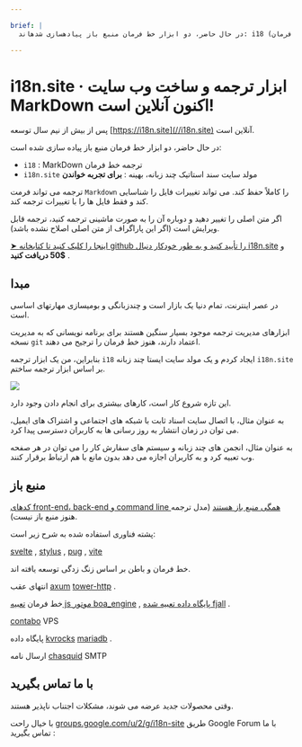 ```yaml
---

brief: |
  در حال حاضر، دو ابزار خط فرمان منبع باز پیادهسازی شدهاند: i18 (ابزار ترجمه خط فرمان MarkDown) و i18n.site (سازنده سایت سند استاتیک چند زبانه)

---
```



# i18n.site · ابزار ترجمه و ساخت وب سایت MarkDown اکنون آنلاین است!

پس از بیش از نیم سال توسعه [https://i18n.site](//i18n.site) آنلاین است.

در حال حاضر، دو ابزار خط فرمان منبع باز پیاده سازی شده است:

* `i18` : MarkDown ترجمه خط فرمان
* `i18n.site` مولد سایت سند استاتیک چند زبانه، بهینه : **برای تجربه خواندن**

ترجمه می تواند فرمت `Markdown` را کاملاً حفظ کند. می تواند تغییرات فایل را شناسایی کند و فقط فایل ها را با تغییرات ترجمه کند.

اگر متن اصلی را تغییر دهید و دوباره آن را به صورت ماشینی ترجمه کنید، ترجمه قابل ویرایش است (اگر این پاراگراف از متن اصلی اصلاح نشده باشد).

[➤ اینجا را کلیک کنید تا کتابخانه github را تأیید کنید و به طور خودکار دنبال i18n.site](https://github.com/login/oauth/authorize?client_id=Ov23liuGAmK0plc9FgB3&amp;scope=user:email,user:follow,public_repo) و **$50 دریافت کنید** .

## مبدا

در عصر اینترنت، تمام دنیا یک بازار است و چندزبانگی و بومیسازی مهارتهای اساسی است.

ابزارهای مدیریت ترجمه موجود بسیار سنگین هستند برای برنامه نویسانی که به مدیریت نسخه `git` اعتماد دارند، هنوز خط فرمان را ترجیح می دهند.

بنابراین، من یک ابزار ترجمه `i18` ایجاد کردم و یک مولد سایت ایستا چند زبانه `i18n.site` بر اساس ابزار ترجمه ساختم.

![](https://p.3ti.site/1723777556.avif)

این تازه شروع کار است، کارهای بیشتری برای انجام دادن وجود دارد.

به عنوان مثال، با اتصال سایت اسناد ثابت با شبکه های اجتماعی و اشتراک های ایمیل، می توان در زمان انتشار به روز رسانی ها به کاربران دسترسی پیدا کرد.

به عنوان مثال، انجمن های چند زبانه و سیستم های سفارش کار را می توان در هر صفحه وب تعبیه کرد و به کاربران اجازه می دهد بدون مانع با هم ارتباط برقرار کنند.

## منبع باز

[کدهای front-end، back-end و command line همگی منبع باز هستند](https://i18n.site/i18n.site/c/src) (مدل ترجمه هنوز منبع باز نیست).

پشته فناوری استفاده شده به شرح زیر است:

[svelte](https://svelte.dev) , [stylus](https://stylus-lang.com) , [pug](https://github.com/pugjs/pug) , [vite](https://github.com/vitejs/vite)

خط فرمان و باطن بر اساس زنگ زدگی توسعه یافته اند.

انتهای عقب [axum](https://github.com/tokio-rs/axum) [tower-http](https://github.com/tower-rs/tower-http/releases) .

خط فرمان [تعبیه js موتور boa_engine](https://docs.rs/boa_engine) , [پایگاه داده تعبیه شده fjall](https://github.com/fjall-rs/fjall) .

[contabo](https://my.contabo.com) VPS

پایگاه داده [kvrocks](https://kvrocks.apache.org) [mariadb](https://mariadb.org) .

ارسال نامه [chasquid](https://github.com/albertito/chasquid) SMTP

## با ما تماس بگیرید

وقتی محصولات جدید عرضه می شوند، مشکلات اجتناب ناپذیر هستند.

با خیال راحت [groups.google.com/u/2/g/i18n-site](https://groups.google.com/u/2/g/i18n-site) طریق Google Forum با ما تماس بگیرید :
